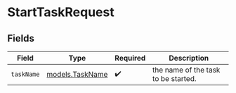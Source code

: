 # StartTaskRequest


## Fields

| Field                                    | Type                                     | Required                                 | Description                              |
| ---------------------------------------- | ---------------------------------------- | ---------------------------------------- | ---------------------------------------- |
| `taskName`                               | [models.TaskName](../models/taskname.md) | :heavy_check_mark:                       | the name of the task to be started.      |